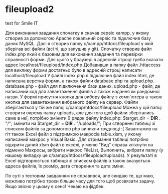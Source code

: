 # fileupload2
test for Smile IT

Для виконання завдання спочатку я скачав сервіс xampp, у якому створив за допомогою Apache локальний сервіс та підключив базу даних MySQL.
Далі я створив папку c/xampp/htdocs/fileupload у якій зберігав всі файли (всі ті, що запушив у git).
Спочатку створив файл index.php який є базовим для виконання завдання та перевірки справності форми.
Для цього у браузері в адресній строці треба вказати адрес localhost/fileupload/index.php
Добавивши в папку файл .httaccess для виклику форми достатньо було в адресній строці написати localhost/fileupload
У файлі index.php я підключив файл index.html, де написана верстка форми, а також файли database.php та upload.php.
database.php - файл для підключення бази даних.
upload.php - файл, де написаний код для завантаження файлів а також надання їм рандомної назви.
У формі присутня кнопка для вибору файлу з комп'ютера а також кнопка для завантаження вибраного файлу на сервер.
Файли зберігаються у тій же папці c/xampp/htdocs/fileupload
Можна у цій папці створити окрему папку uploads, але для того щоб файли зберігались саме в неї,
потрібно змінити 9 рядок файлу index.php:
    $target_dir = __DIR__ . "/"; змінити на     $target_dir = __DIR__ . "/uploads/";
При створенні таблиці зі списком файлів за допомогою php виникли труднощі :(
Завантажив на гіт також Excel файл з підтримкою макросів table.xlsm, у якому написаний макрос у Visual Basic.
Для отримання таблиці потрібно відкрити даний xlsm файл в екселі, у меню "Вид" справа клікнути на підменю Макросы,
вибрати макрос FileList, Выполнить, вибрати папку (у нашому випадку це c/xampp/htdocs/fileupload/uploads).
У результаті в Excel відтворюється таблиця зі списком файлів а також вказується адреса файлів, їх розмір, дата створення та дата зміни.

По суті з тестовим завданням не справився, але скидаю те, що маю, можливо потрібно трохи більше часу для того щоб розвязати задачу.
Якщо звісно у цьому є сенс! Чекаю на фідбек.
